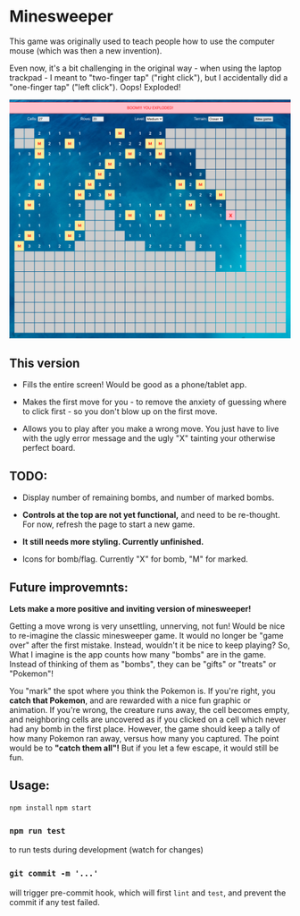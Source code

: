 # Minesweeper

This game was originally used to teach people how to use the computer mouse (which was then a new invention).

Even now, it's a bit challenging in the original way - when using the laptop trackpad - I meant to "two-finger tap" ("right click"), but I accidentally did a "one-finger tap" ("left click"). Oops! Exploded!

![oops! left click vs right click](./docs/screenshots/tap-fail.png)

## This version

- Fills the entire screen! Would be good as a phone/tablet app.

- Makes the first move for you - to remove the anxiety of guessing where to click first - so you don't blow up on the first move.

- Allows you to play after you make a wrong move. You just have to live with the ugly error message and the ugly "X" tainting your otherwise perfect board.

## TODO:

- Display number of remaining bombs, and number of marked bombs.

- **Controls at the top are not yet functional,** and need to be re-thought. For now, refresh the page to start a new game.

- **It still needs more styling. Currently unfinished.**

- Icons for bomb/flag. Currently "X" for bomb, "M" for marked.

## Future improvemnts:

**Lets make a more positive and inviting version of minesweeper!**

Getting a move wrong is very unsettling, unnerving, not fun! Would be nice to re-imagine the classic minesweeper game. It would no longer be "game over" after the first mistake. Instead, wouldn't it be nice to keep playing? So, What I imagine is the app counts how many "bombs" are in the game. Instead of thinking of them as "bombs", they can be "gifts" or "treats" or "Pokemon"!

You "mark" the spot where you think the Pokemon is. If you're right, you **catch that Pokemon**, and are rewarded with a nice fun graphic or animation. If you're wrong, the creature runs away, the cell becomes empty, and neighboring cells are uncovered as if you clicked on a cell which never had any bomb in the first place. However, the game should keep a tally of how many Pokemon ran away, versus how many you captured. The point would be to **"catch them all"!** But if you let a few escape, it would still be fun.

## Usage:

`npm install`
`npm start`

### `npm run test`

to run tests during development (watch for changes)

### `git commit -m '...'`

will trigger pre-commit hook, which will first `lint` and `test`, and prevent the commit if any test failed.
